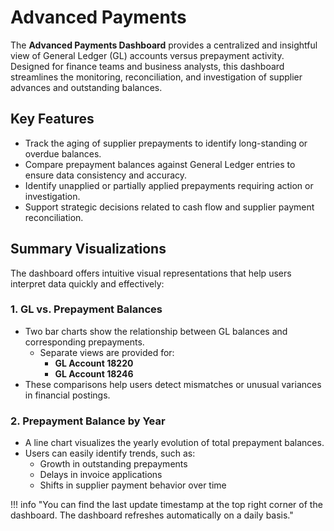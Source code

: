 # **Advanced Payments**

The **Advanced Payments Dashboard** provides a centralized and insightful view of General Ledger (GL) accounts versus prepayment activity. Designed for finance teams and business analysts, this dashboard streamlines the monitoring, reconciliation, and investigation of supplier advances and outstanding balances.

## **Key Features**

- Track the aging of supplier prepayments to identify long-standing or overdue balances.
- Compare prepayment balances against General Ledger entries to ensure data consistency and accuracy.
- Identify unapplied or partially applied prepayments requiring action or investigation.
- Support strategic decisions related to cash flow and supplier payment reconciliation.

## **Summary Visualizations**

The dashboard offers intuitive visual representations that help users interpret data quickly and effectively:


### 1. **GL vs. Prepayment Balances**

- Two bar charts show the relationship between GL balances and corresponding prepayments.
    - Separate views are provided for:
        - **GL Account 18220**
        - **GL Account 18246**
- These comparisons help users detect mismatches or unusual variances in financial postings.

### 2. **Prepayment Balance by Year**

- A line chart visualizes the yearly evolution of total prepayment balances.
- Users can easily identify trends, such as:
    - Growth in outstanding prepayments
    - Delays in invoice applications
    - Shifts in supplier payment behavior over time

!!! info "You can find the last update timestamp at the top right corner of the dashboard. The dashboard refreshes automatically on a daily basis."